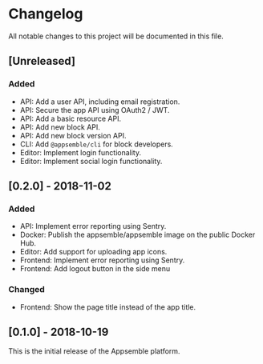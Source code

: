# Changelog

All notable changes to this project will be documented in this file.

## [Unreleased]

### Added

- API: Add a user API, including email registration.
- API: Secure the app API using OAuth2 / JWT.
- API: Add a basic resource API.
- API: Add new block API.
- API: Add new block version API.
- CLI: Add `@appsemble/cli` for block developers.
- Editor: Implement login functionality.
- Editor: Implement social login functionality.

## [0.2.0] - 2018-11-02

### Added

- API: Implement error reporting using Sentry.
- Docker: Publish the appsemble/appsemble image on the public Docker Hub.
- Editor: Add support for uploading app icons.
- Frontend: Implement error reporting using Sentry.
- Frontend: Add logout button in the side menu

### Changed

- Frontend: Show the page title instead of the app title.

## [0.1.0] - 2018-10-19

This is the initial release of the Appsemble platform.
